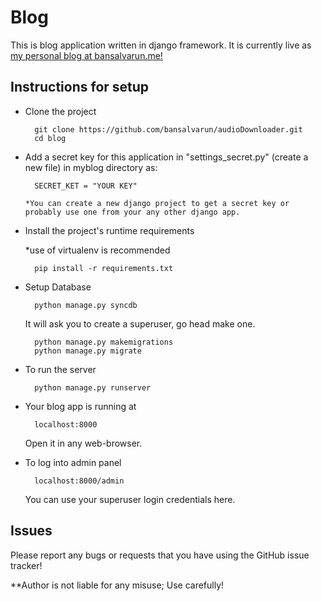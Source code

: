 # Blog

This is blog application written in django framework. 
It is currently live as [my personal blog at bansalvarun.me!](http://bansalvarun.me/) 

Instructions for setup
------------

- Clone the project

        git clone https://github.com/bansalvarun/audioDownloader.git 
        cd blog

- Add a secret key for this application in "settings_secret.py" (create a new file) in myblog directory as:

        SECRET_KET = "YOUR KEY"

      *You can create a new django project to get a secret key or probably use one from your any other django app.

- Install the project's runtime requirements

    *use of virtualenv is recommended

        pip install -r requirements.txt


- Setup Database

        python manage.py syncdb

    It will ask you to create a superuser, go  head make one.

        python manage.py makemigrations
        python manage.py migrate

- To run the server 
    
        python manage.py runserver

- Your blog app is running at 

        localhost:8000

   Open it in any web-browser.
    
- To log into admin panel

        localhost:8000/admin
    You can use your superuser login credentials here.





Issues
------------

Please report any bugs or requests that you have using the GitHub issue tracker!


**Author is not liable for any misuse; Use carefully!
